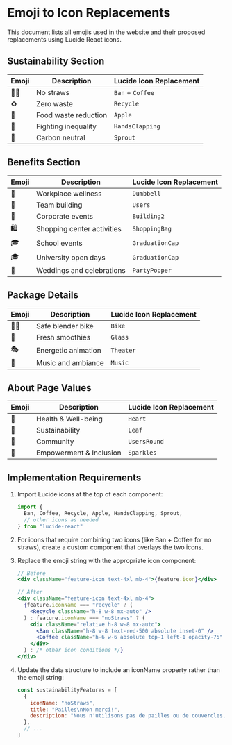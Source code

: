 # Emoji to Icon Replacements

This document lists all emojis used in the website and their proposed replacements using Lucide React icons.

## Sustainability Section

| Emoji | Description | Lucide Icon Replacement |
|-------|-------------|-------------------------|
| 🚫🥤 | No straws | `Ban` + `Coffee` |
| ♻️ | Zero waste | `Recycle` |
| 🍎 | Food waste reduction | `Apple` |
| 🤝 | Fighting inequality | `HandsClapping` |
| 🌱 | Carbon neutral | `Sprout` |

## Benefits Section

| Emoji | Description | Lucide Icon Replacement |
|-------|-------------|-------------------------|
| 💪 | Workplace wellness | `Dumbbell` |
| 🤝 | Team building | `Users` |
| 🏢 | Corporate events | `Building2` |
| 🛍️ | Shopping center activities | `ShoppingBag` |
| 🎓 | School events | `GraduationCap` |
| 🎓 | University open days | `GraduationCap` |
| 💒 | Weddings and celebrations | `PartyPopper` |

## Package Details

| Emoji | Description | Lucide Icon Replacement |
|-------|-------------|-------------------------|
| 🚴‍♀️ | Safe blender bike | `Bike` |
| 🥤 | Fresh smoothies | `Glass` |
| 🎭 | Energetic animation | `Theater` |
| 🎵 | Music and ambiance | `Music` |

## About Page Values

| Emoji | Description | Lucide Icon Replacement |
|-------|-------------|-------------------------|
| 💪 | Health & Well-being | `Heart` |
| 🌱 | Sustainability | `Leaf` |
| 🤝 | Community | `UsersRound` |
| 🌈 | Empowerment & Inclusion | `Sparkles` |

## Implementation Requirements

1. Import Lucide icons at the top of each component:
   ```jsx
   import { 
     Ban, Coffee, Recycle, Apple, HandsClapping, Sprout, 
     // other icons as needed 
   } from "lucide-react"
   ```

2. For icons that require combining two icons (like Ban + Coffee for no straws), create a custom component that overlays the two icons.

3. Replace the emoji string with the appropriate icon component:
   ```jsx
   // Before
   <div className="feature-icon text-4xl mb-4">{feature.icon}</div>
   
   // After
   <div className="feature-icon text-4xl mb-4">
     {feature.iconName === "recycle" ? (
       <Recycle className="h-8 w-8 mx-auto" />
     ) : feature.iconName === "noStraws" ? (
       <div className="relative h-8 w-8 mx-auto">
         <Ban className="h-8 w-8 text-red-500 absolute inset-0" />
         <Coffee className="h-6 w-6 absolute top-1 left-1 opacity-75" />
       </div>
     ) : /* other icon conditions */}
   </div>
   ```

4. Update the data structure to include an iconName property rather than the emoji string:
   ```jsx
   const sustainabilityFeatures = [
     {
       iconName: "noStraws",
       title: "Pailles\nNon merci!",
       description: "Nous n'utilisons pas de pailles ou de couvercles...",
     },
     // ...
   ]
   ```